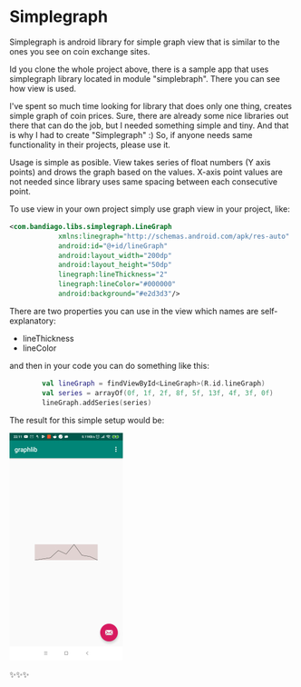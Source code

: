 # Simplegraph
Simplegraph is android library for simple graph view that is similar to the ones you see on coin exchange sites.

Id you clone the whole project above, there is a sample app that uses simplegraph library located in module "simplebraph". There you can see how view is used.

I've spent so much time looking for library that does only one thing, creates simple graph of coin prices. Sure, there are already some nice libraries out there that can do the job, but I needed something simple and tiny. And that is why I had to create "Simplegraph" :) So, if anyone needs same functionality in their projects, please use it.

Usage is simple as posible. View takes series of float numbers (Y axis points) and drows the graph based on the values. X-axis point values are not needed since library uses same spacing between each consecutive point.

To use view in your own project simply use graph view in your project, like:

~~~xml
<com.bandiago.libs.simplegraph.LineGraph
            xmlns:linegraph="http://schemas.android.com/apk/res-auto"
            android:id="@+id/lineGraph"
            android:layout_width="200dp"
            android:layout_height="50dp"
            linegraph:lineThickness="2"
            linegraph:lineColor="#000000"
            android:background="#e2d3d3"/>
~~~

There are two properties you can use in the view which names are self-explanatory:
 - lineThickness
 - lineColor
 

and then in your code you can do something like this:

~~~kotlin
        val lineGraph = findViewById<LineGraph>(R.id.lineGraph)
        val series = arrayOf(0f, 1f, 2f, 8f, 5f, 13f, 4f, 3f, 0f)
        lineGraph.addSeries(series)
~~~

The result for this simple setup would be:

![Alt text](img/screenshot.jpg?raw=true "Screenshot")

:sparkles::sparkles::sparkles:
